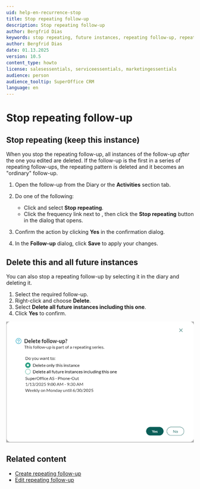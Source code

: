 ```yaml
---
uid: help-en-recurrence-stop
title: Stop repeating follow-up
description: Stop repeating follow-up
author: Bergfrid Dias
keywords: stop repeating, future instances, repeating follow-up, repeat, recur, frequency, schedule, pattern, diary, follow-up
author: Bergfrid Dias
date: 01.13.2025
version: 10.5
content_type: howto
license: salesessentials, serviceessentials, marketingessentials
audience: person
audience_tooltip: SuperOffice CRM
language: en
---
```


# Stop repeating follow-up

## Stop repeating (keep this instance)

When you stop the repeating follow-up, all instances of the follow-up *after* the one you edited are deleted. If the follow-up is the first in a series of repeating follow-ups, the repeating pattern is deleted and it becomes an "ordinary" follow-up.

1. Open the follow-up from the Diary or the **Activities** section tab.

1. Do one of the following:

    * Click <i class="ph ph-dots-three-circle-vertical" aria-label="Task menu"></i> and select **Stop repeating**.
    * Click the frequency link next to <i class="ph ph-arrows-clockwise" aria-label="Repeat"></i>, then click the **Stop repeating** button in the dialog that opens.

1. Confirm the action by clicking **Yes** in the confirmation dialog.

1. In the **Follow-up** dialog, click **Save** to apply your changes.

## Delete this and all future instances

You can also stop a repeating follow-up by selecting it in the diary and deleting it.

1. Select the required follow-up.
2. Right-click and choose **Delete**.
3. Select **Delete all future instances including this one**.
4. Click **Yes** to confirm.

![Delete repeating follow-up dialog -screenshot][img1]

## Related content

* [Create repeating follow-up][1]
* [Edit repeating follow-up][2]

<!-- Referenced links -->
[1]: create.md
[2]: ../edit-follow-up.md#repeat

<!-- Referenced images -->
[img1]: ../../../../media/loc/en/diary/delete-repeating-fo.png
